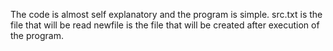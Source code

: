 The code is almost self explanatory and the program is simple.
src.txt is the file that will be read newfile is the file that will be created after execution of the program.
